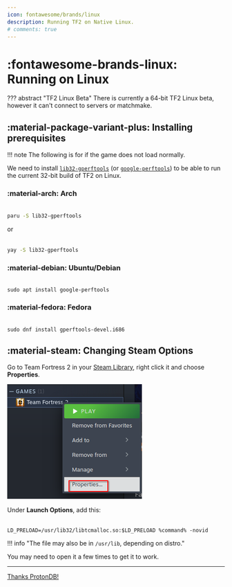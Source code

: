 ```yaml
---
icon: fontawesome/brands/linux
description: Running TF2 on Native Linux.
# comments: true
---
```


# :fontawesome-brands-linux: Running on Linux


??? abstract "TF2 Linux Beta"
    There is currently a 64-bit TF2 Linux beta, however it can't connect to servers or matchmake.



## :material-package-variant-plus: Installing prerequisites

!!! note
    The following is for if the game does not load normally.

We need to install [`lib32-gperftools`](https://aur.archlinux.org/packages/lib32-gperftools) (or [`google-perftools`](https://packages.debian.org/stable/google-perftools)) to be able to run the current 32-bit build of TF2 on Linux.

### :material-arch: Arch

```bash

paru -S lib32-gperftools

```
or 

```bash

yay -S lib32-gperftools

```

### :material-debian: Ubuntu/Debian

```

sudo apt install google-perftools

```


### :material-fedora: Fedora

```

sudo dnf install gperftools-devel.i686

```


## :material-steam: Changing Steam Options

Go to Team Fortress 2 in your [Steam Library](steam://open/games), right click it and choose **Properties**. 

![tf2-rightclick](../../../assets/img/tf2-rightclick.png)

Under **Launch Options**, add this:

```

LD_PRELOAD=/usr/lib32/libtcmalloc.so:$LD_PRELOAD %command% -novid

```

!!! info "The file may also be in `/usr/lib`, depending on distro."

You may need to open it a few times to get it to work.


------

[Thanks ProtonDB!](https://www.protondb.com/app/440)
